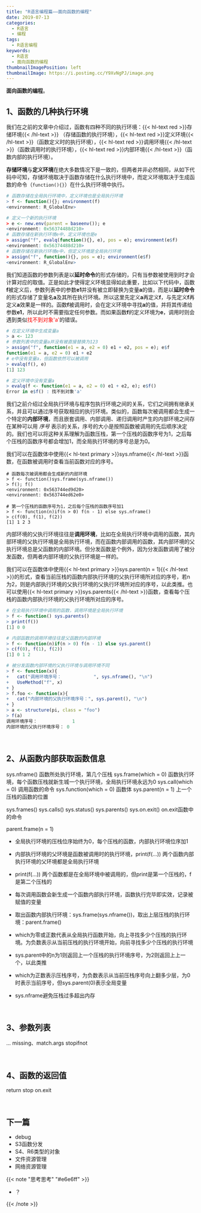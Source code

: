 ```yaml
---
title: "R语言编程篇——面向函数的编程"
date: 2019-07-13
categories:
  - R语言
  - 编程
tags:
  - R语言编程
keywords:
  - R语言
  - 面向函数的编程
thumbnailImagePosition: left
thumbnailImage: https://i.postimg.cc/Y9XvNgPJ/image.png
---
```


**面向函数的编程**。

<!--more-->

<!-- toc -->

## 1、函数的几种执行环境

我们在之前的文章中介绍过，函数有四种不同的执行环境：{{< hl-text red >}}存储环境{{< /hl-text >}} （存储函数的执行环境），{{< hl-text red >}}定义环境{{< /hl-text >}}（函数定义时的执行环境），{{< hl-text red >}}调用环境{{< /hl-text >}}（函数调用时的执行环境），{{< hl-text red >}}内部环境{{< /hl-text >}}（函数内部的执行环境）。

**存储环境**与**定义环境**在绝大多数情况下是一致的，但两者并非必然相同，从如下代码中可知，存储环境取决于函数存储在什么执行环境中，而定义环境取决于生成函数的命令（`function(){}`）在什么执行环境中执行。

```R
# 函数存储在全局执行环境中，定义环境也是全局执行环境
> f <- function(){}; environment(f)
<environment: R_GlobalEnv>

# 定义一个新的执行环境
> e <- new.env(parent = baseenv()); e
<environment: 0x56374488d210>
# 函数存储在新执行环境e中，定义环境也是e
> assign("f", evalq(function(){}, e), pos = e); environment(e$f)
<environment: 0x56374488d210>
# 函数存储在新执行环境e中，但定义环境是全局执行环境
> assign("f", function(){}, pos = e); environment(e$f)
<environment: R_GlobalEnv>
```

我们知道函数的参数列表是以**延时命令**的形式存储的，只有当参数被使用到时才会计算对应的取值。正是如此才使得定义环境显得如此重要，比如以下代码中，函数**f**被定义后，参数列表中的参数**e1**并没有被立即替换为变量**a**的值，而是以**延时命令**的形式存储了变量名**a**及其所在执行环境。所以这里先定义**a**再定义**f**，与先定义**f**再定义**a**效果是一样的。函数**f**被调用时，会在定义环境中寻找**a**的值，并将其传递给参数**e1**，所以此时不需要指定任何参数。而如果函数**f**的定义环境为**e**，调用时则会遇到类似<font color="#FF0000">找不到对象'a'</font>的错误。

```R
# 在定义环境中生成变量a
> a <- 123
# 参数列表中的变量a并没有被直接替换为123
> assign("f", function(e1 = a, e2 = 0) e1 + e2, pos = e); e$f
function(e1 = a, e2 = 0) e1 + e2
# e中没有变量a，但函数依然可以被调用
> evalq(f(), e)
[1] 123

# 定义环境中没有变量a
> evalq(f <- function(e1 = a, e2 = 0) e1 + e2, e); e$f()
Error in e$f() : 找不到对象'a'
```

我们之前介绍过全局执行环境与程序包执行环境之间的关系，它们之间拥有继承关系，并且可以通过序号获取相应的执行环境。类似的，函数每次被调用都会生成一个特定的**内部环境**，而且嵌套调用、内部调用、递归调用时产生的内部环境之间存在某种可以用 *序号* 表示的关系，序号的大小是按照函数被调用的先后顺序决定的。我们也可以将这种关系理解为函数压栈，第一个压栈的函数序号为1，之后每个压栈的函数序号都会增加1，而全局执行环境的序号总是为0。

我们可以在函数体中使用{{< hl-text primary >}}sys.nframe{{< /hl-text >}}函数，在函数被调用时查看当前函数对应的序号。

```
# 函数每次被调用都会生成新的内部环境
> f <- function()sys.frame(sys.nframe())
> f(); f()
<environment: 0x563744ed9d20>
<environment: 0x563744ed62e0>

# 第一个压栈的函数序号为1，之后每个压栈的函数序号加1
> f <- function(n)if(n > 0) f(n - 1) else sys.nframe()
> c(f(0), f(1), f(2))
[1] 1 2 3
```

内部环境的父执行环境往往是**调用环境**，比如在全局执行环境中调用的函数，其内部环境的父执行环境是全局执行环境，而在函数内部调用的函数，其内部环境的父执行环境总是父函数的内部环境。但分发函数是个例外，因为分发函数调用了被分发函数，但两者内部环境的父执行环境是一样的。

我们可以在函数体中使用{{< hl-text primary >}}sys.parent(n = 1){{< /hl-text >}}的形式，查看当前压栈的函数内部执行环境的父执行环境所对应的序号，若n为2，则是内部执行环境的父执行环境的父执行环境所对应的序号，以此类推。也可以使用{{< hl-text primary >}}sys.parents{{< /hl-text >}}函数，查看每个压栈的函数内部执行环境的父执行环境所对应的序号。

```R
# 在全局执行环境中调用的函数，调用环境是全局执行环境
> f <- function() sys.parents()
> print(f())
[1] 0 0

# 内部函数的调用环境往往是父函数的内部环境
> f <- function(n)if(n > 0) f(n - 1) else sys.parent()
> c(f(0), f(1), f(2))
[1] 0 1 2

# 被分发函数内部环境的父执行环境与调用环境不同
> f <- function(x){
+   cat("调用环境序号：            ", sys.nframe(), "\n")
+   UseMethod("f", x)
+ }
> f.foo <- function(x){
+   cat("内部环境的父执行环境序号：", sys.parent(), "\n")
+ }
> a <- structure(pi, class = "foo")
> f(a)
调用环境序号：             1 
内部环境的父执行环境序号： 0 
```

<br>

## 2、从函数内部获取函数信息


sys.nframe()              函数所处执行环境，第几个压栈
sys.frame(which = 0)      函数执行环境，每个函数压栈就新生城一个执行环境，全局执行环境永远为0
sys.call(which = 0)       调用函数的命令
sys.function(which = 0)   函数体
sys.parent(n = 1)         上一个压栈的函数的位置

sys.frames()
sys.calls()
sys.status()
sys.parents()
sys.on.exit()             on.exit函数中的命令

parent.frame(n = 1)

- 全局执行环境的压栈位序始终为0，每个压栈的函数，内部执行环境位序加1
- 内部执行环境的父环境是函数被调用时的执行环境，print(f(...)) 两个函数内部执行环境的父环境都是全局执行环境
- print(f(...)) 两个函数都是在全局环境中被调用的，但print是第一个压栈的，f是第二个压栈的
- 每次调用函数会新生成一个函数内部执行环境，函数执行完毕即实效，记录被赋值的变量
- 取出函数内部执行环境：sys.frame(sys.nframe())，取出上层压栈的执行环境：parent.frame()
- which为零或正数代表从全局执行函数开始，向上寻找多少个压栈的执行环境。为负数表示从当前压栈的执行环境开始，向前寻找多少个压栈的执行环境
- sys.parent中的n为1则返回上一个压栈的执行环境序号，为2则返回上上一个，以此类推
- which为正数表示压栈序号，为负数表示从当前压栈序号向上翻多少层，为0时表示当前序号，但sys.parent(0)表示全局变量

- sys.nframe避免压栈过多超出内存

<br>

## 3、参数列表

...
missing、match.args
stopifnot


<br>

## 4、函数的返回值

return
stop
on.exit

<br>

## 下一篇

- debug
- S3函数分发
- S4、R6类型的对象
- 文件资源管理
- 网络资源管理

{{< note "思考思考" "#e6e6ff" >}}
- ？

{{< /note >}}

<br>
